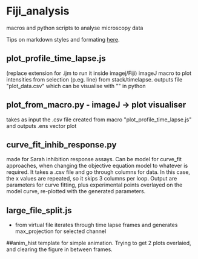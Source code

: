 # Fiji_analysis
macros and python scripts to analyse microscopy data

Tips on markdown styles and formating [here](https://docs.github.com/en/github/writing-on-github/getting-started-with-writing-and-formatting-on-github/basic-writing-and-formatting-syntax).

## plot_profile_time_lapse.js
(replace extension for .ijm to run it inside imagej/Fiji)
imageJ macro to plot intensities from selection (p.eg. line) from stack/timelapse.
outputs file "plot_data.csv" which can be visualise with "" in python

## plot_from_macro.py - imageJ -> plot visualiser
takes as input the .csv file created from macro "plot_profile_time_lapse.js" and outputs .ens vector plot

## curve_fit_inhib_response.py
made for Sarah inhibition response assays. Can be model for curve_fit approaches, when changing the objective equation model to whatever is required.
It takes a .csv file and go through columns for data. In this case, the x values are repeated, so it skips 3 columns per loop. Output are parameters for curve fitting, plus experimental points overlayed on the model curve, re-plotted with the generated parameters.

## large_file_split.js
- from virtual file iterates through time lapse frames and generates max_projection for selected channel

##anim_hist
template for simple animation. Trying to get 2 plots overlaied, and clearing the figure in between frames.
